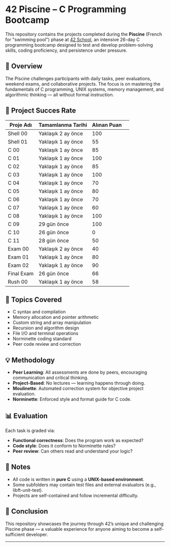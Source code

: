 # 42 Piscine – C Programming Bootcamp

This repository contains the projects completed during the **Piscine** (French for "swimming pool") phase at [42 School](https://42.fr/), an intensive 26-day C programming bootcamp designed to test and develop problem-solving skills, coding proficiency, and persistence under pressure.

## 🚀 Overview

The Piscine challenges participants with daily tasks, peer evaluations, weekend exams, and collaborative projects. The focus is on mastering the fundamentals of C programming, UNIX systems, memory management, and algorithmic thinking — all without formal instruction.

## 💯 Project Succes Rate

| Proje Adı  | Tamamlanma Tarihi  | Alınan Puan |   |
| ---------- | ------------------ | ----------- | - |
| Shell 00   | Yaklaşık 2 ay önce | 100         |   |
| Shell 01   | Yaklaşık 1 ay önce | 55          |   |
| C 00       | Yaklaşık 1 ay önce | 85          |   |
| C 01       | Yaklaşık 1 ay önce | 100         |   |
| C 02       | Yaklaşık 1 ay önce | 85          |   |
| C 03       | Yaklaşık 1 ay önce | 100         |   |
| C 04       | Yaklaşık 1 ay önce | 70          |   |
| C 05       | Yaklaşık 1 ay önce | 80          |   |
| C 06       | Yaklaşık 1 ay önce | 70          |   |
| C 07       | Yaklaşık 1 ay önce | 60          |   |
| C 08       | Yaklaşık 1 ay önce | 100         |   |
| C 09       | 29 gün önce        | 100         |   |
| C 10       | 26 gün önce        | 0           |   |
| C 11       | 28 gün önce        | 50          |   |
| Exam 00    | Yaklaşık 2 ay önce | 40          |   |
| Exam 01    | Yaklaşık 1 ay önce | 80          |   |
| Exam 02    | Yaklaşık 1 ay önce | 90          |   |
| Final Exam | 26 gün önce        | 66          |   |
| Rush 00    | Yaklaşık 1 ay önce | 58          |   |

## 🔧 Topics Covered

- C syntax and compilation
- Memory allocation and pointer arithmetic
- Custom string and array manipulation
- Recursion and algorithm design
- File I/O and terminal operations
- Norminette coding standard
- Peer code review and correction

## 💡 Methodology

- **Peer Learning**: All assessments are done by peers, encouraging communication and critical thinking.
- **Project-Based**: No lectures — learning happens through doing.
- **Moulinette**: Automated correction system for objective project evaluation.
- **Norminette**: Enforced style and format guide for C code.

## 📊 Evaluation

Each task is graded via:
- **Functional correctness**: Does the program work as expected?
- **Code style**: Does it conform to Norminette rules?
- **Peer review**: Can others read and understand your logic?

## 📌 Notes

- All code is written in **pure C** using a **UNIX-based environment**.
- Some subfolders may contain test files and external evaluators (e.g., libft-unit-test).
- Projects are self-contained and follow incremental difficulty.

## 🧠 Conclusion

This repository showcases the journey through 42’s unique and challenging Piscine phase — a valuable experience for anyone aiming to become a self-sufficient developer.

---

